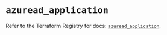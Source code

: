 # `azuread_application`

Refer to the Terraform Registry for docs: [`azuread_application`](https://registry.terraform.io/providers/hashicorp/azuread/2.51.0/docs/resources/application).
